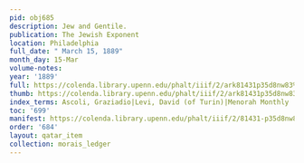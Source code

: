 ```yaml
---
pid: obj685
description: Jew and Gentile.
publication: The Jewish Exponent
location: Philadelphia
full_date: " March 15, 1889"
month_day: 15-Mar
volume-notes:
year: '1889'
full: https://colenda.library.upenn.edu/phalt/iiif/2/ark81431p35d8nw83%2FSHA256E-s6595483--fc2f9d2c860c310157c29f8b4fdb643fc8a869d00a2bc7dd271bcccfe5b9289a.jpeg/full/3500,/0/default.jpg
thumb: https://colenda.library.upenn.edu/phalt/iiif/2/ark81431p35d8nw83%2FSHA256E-s6595483--fc2f9d2c860c310157c29f8b4fdb643fc8a869d00a2bc7dd271bcccfe5b9289a.jpeg/full/!200,200/0/default.jpg
index_terms: Ascoli, Graziadio|Levi, David (of Turin)|Menorah Monthly
toc: '699'
manifest: https://colenda.library.upenn.edu/phalt/iiif/2/81431-p35d8nw83/manifest
order: '684'
layout: qatar_item
collection: morais_ledger
---
```


